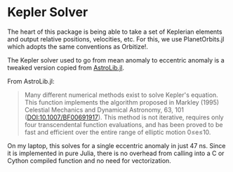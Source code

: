 # Kepler Solver

The heart of this package is being able to take a set of Keplerian elements and output relative positions, velocities, etc.
For this, we use PlanetOrbits.jl which adopts the same conventions as Orbitize!.

The Kepler solver used to go from mean anomaly to eccentric anomaly is a tweaked version copied from [AstroLib.jl](http://juliaastro.github.io/AstroLib.jl/stable/ref/#AstroLib.kepler_solver).

From AstroLib.jl:

> Many different numerical methods exist to solve Kepler's equation. This function implements the algorithm proposed in Markley (1995) Celestial Mechanics and Dynamical Astronomy, 63, 101 ([DOI:10.1007/BF00691917](http://dx.doi.org/10.1007/BF00691917)). This method is not iterative, requires only four transcendental function evaluations, and has been proved to be fast and efficient over the entire range of elliptic motion 0≤e≤10.

On my laptop, this solves for a single eccentric anomaly in just 47 ns.
Since it is implemented in pure Julia, there is no overhead from calling into a C or Cython compiled function and no need for vectorization.